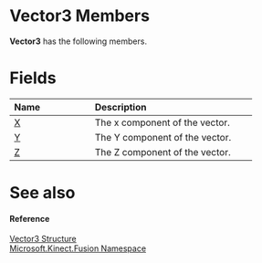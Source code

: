 Vector3 Members  
===============  

**Vector3** has the following members.  

<span id="publicfieldsSection"></span>

Fields  
======  

<table>
<colgroup>
<col width="30%" />
<col width="60%" />
</colgroup>
<thead>
<tr class="header">
<th align="left">Name</th>
<th align="left">Description</th>
</tr>
</thead>
<tbody>
<tr class="odd">
<td align="left"><a href="Vector3_Fields/X_Field.md">X</a></td>
<td align="left">The x component of the vector.</td>
</tr>
<tr class="even">
<td align="left"><a href="Vector3_Fields/Y_Field.md">Y</a></td>
<td align="left">The Y component of the vector.</td>
</tr>
<tr class="odd">
<td align="left"><a href="Vector3_Fields/Z_Field.md">Z</a></td>
<td align="left">The Z component of the vector.</td>
</tr>
</tbody>
</table>

<span id="ID4EK"></span>

See also  
========  

<span id="ID4EM"></span>
#### Reference  

[Vector3 Structure](../Vector3_Structure.md)  
 [Microsoft.Kinect.Fusion Namespace](../../Kinect.Fusion.md)  



<!--Please do not edit the data in the comment block below.-->
<!--
TOCTitle : Vector3 Members
RLTitle : Vector3 Members
KeywordF : Microsoft.Kinect.Fusion.Vector3
KeywordF : Vector3
KeywordK : Vector3 structure
KeywordK : Vector3 structure, all members
KeywordK : Microsoft.Kinect.Fusion.Vector3 structure
HelpPriority : 1
KeywordA : AllMembers.T:Microsoft.Kinect.Fusion.Vector3
AssetID : AllMembers.T:Microsoft.Kinect.Fusion.Vector3
Locale : en-us
CommunityContent : 1
TargetOS : Windows
TopicType : kbSyntax
DocSet : K4Wv2
ProjType : K4Wv2Proj
Technology : Kinect for Windows
Product : Kinect for Windows SDK v2
productversion : 20
-->
